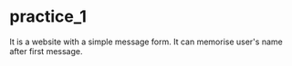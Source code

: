 # practice_1
It is a website with a simple message form. It can memorise user's name after first message.
